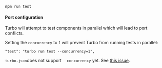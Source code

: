 ```
npm run test
```

#### Port configuration

Turbo will attempt to test components in parallel which will lead to port conflicts.

Setting the `concurrency` to `1` will prevent Turbo from running tests in parallel:

```
"test": "turbo run test --concurrency=1",
```

`turbo.json`does not support `--concurrency` yet. See [this issue](https://github.com/vercel/turborepo/discussions/7493).